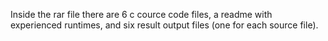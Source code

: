 Inside the rar file there are 6 c cource code files, a readme with experienced runtimes, and six result output files (one for each source file).

